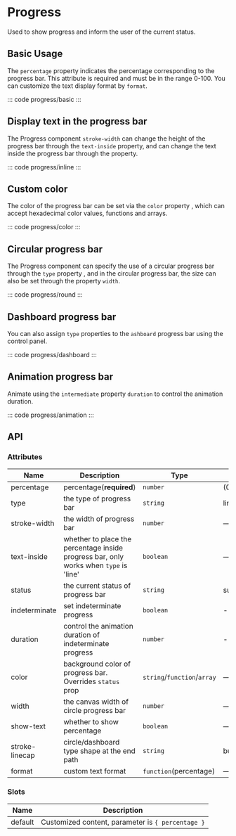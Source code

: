 <script setup>
  import basic from "exam/progress/basic.vue"
  import inline from "exam/progress/inline.vue"
  import color from "exam/progress/color.vue"
  import round from "exam/progress/round.vue"
  import dashboard from "exam/progress/dashboard.vue"
  import animation from "exam/progress/animation.vue"
</script>

# Progress

Used to show progress and inform the user of the current status.

## Basic Usage

The `percentage` property indicates the percentage corresponding to the progress bar. This attribute is required and must be in the range 0-100. You can customize the text display format by `format`.

::: code progress/basic
<basic></basic>
:::

## Display text in the progress bar

The Progress component `stroke-width` can change the height of the progress bar through the `text-inside` property, and can change the text inside the progress bar through the property.

::: code progress/inline
<inline></inline>
:::

## Custom color

The color of the progress bar can be set via the `color` property , which can accept hexadecimal color values, functions and arrays.

::: code progress/color
<color></color>
:::

## Circular progress bar

The Progress component can specify the use of a circular progress bar through the `type` property , and in the circular progress bar, the size can also be set through the property `width`.

::: code progress/round
<round></round>
:::

## Dashboard progress bar

You can also assign `type` properties to the `ashboard` progress bar using the control panel.

::: code progress/dashboard
<dashboard></dashboard>
:::

## Animation progress bar

Animate using the `intermediate` property `duration` to control the animation duration.

::: code progress/animation
<animation></animation>
:::

## API

### Attributes

| Name           | Description                                                                           | Type                        | Accepted Values       | Default |
| -------------- | ------------------------------------------------------------------------------------- | --------------------------- | --------------------- | ------- |
| percentage     | percentage(**required**)                                                              | `number`                    | (0-100)               | 0       |
| type           | the type of progress bar                                                              | `string`                    | line/circle/dashboard | line    |
| stroke-width   | the width of progress bar                                                             | `number`                    | —                     | 6       |
| text-inside    | whether to place the percentage inside progress bar, only works when `type` is 'line' | `boolean`                   | —                     | false   |
| status         | the current status of progress bar                                                    | `string`                    | success/error/warning | —       |
| indeterminate  | set indeterminate progress                                                            | `boolean`                   | -                     | false   |
| duration       | control the animation duration of indeterminate progress                              | `number`                    | -                     | 3       |
| color          | background color of progress bar. Overrides `status` prop                             | `string`/`function`/`array` | —                     | ''      |
| width          | the canvas width of circle progress bar                                               | `number`                    | —                     | 126     |
| show-text      | whether to show percentage                                                            | `boolean`                   | —                     | true    |
| stroke-linecap | circle/dashboard type shape at the end path                                           | `string`                    | butt/round/square     | round   |
| format         | custom text format                                                                    | `function`(percentage)      | —                     | —       |

### Slots

| Name    | Description                                       |
| ------- | ------------------------------------------------- |
| default | Customized content, parameter is `{ percentage }` |
